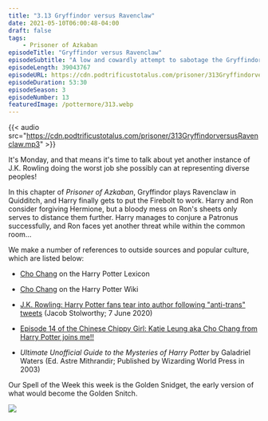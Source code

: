```yaml
---
title: "3.13 Gryffindor versus Ravenclaw"
date: 2021-05-10T06:00:48-04:00
draft: false
tags:
    - Prisoner of Azkaban
episodeTitle: "Gryffindor versus Ravenclaw"
episodeSubtitle: "A low and cowardly attempt to sabotage the Gryffindor Seeker! Detention for all of you, and fifty points from Slytherin! I shall be speaking to Professor Dumbledore about this, make no mistake!"
episodeLength: 39043767
episodeURL: https://cdn.podtrificustotalus.com/prisoner/313GryffindorversusRavenclaw.mp3
episodeDuration: 53:30
episodeSeason: 3
episodeNumber: 13
featuredImage: /pottermore/313.webp
---
```

{{< audio src="https://cdn.podtrificustotalus.com/prisoner/313GryffindorversusRavenclaw.mp3" >}}

It's Monday, and that means it's time to talk about yet another instance of J.K. Rowling doing the worst job she possibly can at representing diverse peoples!

In this chapter of *Prisoner of Azkaban*, Gryffindor plays Ravenclaw in Quidditch, and Harry finally gets to put the Firebolt to work. Harry and Ron consider forgiving Hermione, but a bloody mess on Ron's sheets only serves to distance them further. Harry manages to conjure a Patronus successfully, and Ron faces yet another threat while within the common room...

We make a number of references to outside sources and popular culture, which are listed below:

- [Cho Chang](https://www.hp-lexicon.org/character/cho-chang/) on the Harry Potter Lexicon

- [Cho Chang](https://harrypotter.fandom.com/wiki/Cho_Chang#Etymology) on the Harry Potter Wiki

- [J.K. Rowling: Harry Potter fans tear into author following "anti-trans" tweets](https://www.independent.co.uk/arts-entertainment/books/news/jk-rowling-anti-trans-tweets-harry-potter-racist-cho-chang-john-boyega-a9552876.html) (Jacob Stolworthy; 7 June 2020)

- [Episode 14 of the Chinese Chippy Girl: Katie Leung aka Cho Chang from Harry Potter joins me!!](https://podcasts.apple.com/gb/podcast/ep14-katie-leung-aka-cho-chang-from-harry-potter-joins-me/id1526895182?i=1000512263422)

- *Ultimate Unofficial Guide to the Mysteries of Harry Potter* by Galadriel Waters (Ed. Astre Mithrandir; Published by Wizarding World Press in 2003)

Our Spell of the Week this week is the Golden Snidget, the early version of what would become the Golden Snitch.

<img class="chapterArt" src="/chapter/313.webp" />